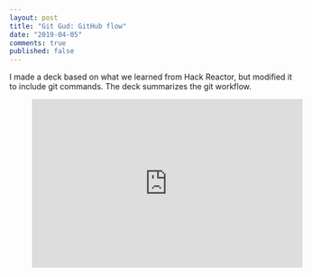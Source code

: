 ```yaml
---
layout: post
title: "Git Gud: GitHub flow"
date: "2019-04-05"
comments: true
published: false
---
```


I made a deck based on what we learned from Hack Reactor, but modified it to include git commands. The deck summarizes the git workflow.

<figure class="google-slides">
<iframe src="https://docs.google.com/presentation/d/e/2PACX-1vRBiNo2ClpmaaIIrdu_3WPEWRecpzMPpAy6BtXtuy5PyqJkijH3vZlGwH4gAD_-kZCS8-kDG5kfMU5Y/embed?start=false&loop=false&delayms=3000" frameborder="0" width="480" height="299" allowfullscreen="true" mozallowfullscreen="true" webkitallowfullscreen="true"></iframe>
</figure>
